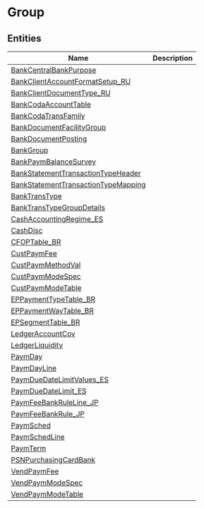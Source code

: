 
# Group


## Entities

|Name|Description|
|---|---|
|[BankCentralBankPurpose](BankCentralBankPurpose.cdm.json)||
|[BankClientAccountFormatSetup_RU](BankClientAccountFormatSetup_RU.cdm.json)||
|[BankClientDocumentType_RU](BankClientDocumentType_RU.cdm.json)||
|[BankCodaAccountTable](BankCodaAccountTable.cdm.json)||
|[BankCodaTransFamily](BankCodaTransFamily.cdm.json)||
|[BankDocumentFacilityGroup](BankDocumentFacilityGroup.cdm.json)||
|[BankDocumentPosting](BankDocumentPosting.cdm.json)||
|[BankGroup](BankGroup.cdm.json)||
|[BankPaymBalanceSurvey](BankPaymBalanceSurvey.cdm.json)||
|[BankStatementTransactionTypeHeader](BankStatementTransactionTypeHeader.cdm.json)||
|[BankStatementTransactionTypeMapping](BankStatementTransactionTypeMapping.cdm.json)||
|[BankTransType](BankTransType.cdm.json)||
|[BankTransTypeGroupDetails](BankTransTypeGroupDetails.cdm.json)||
|[CashAccountingRegime_ES](CashAccountingRegime_ES.cdm.json)||
|[CashDisc](CashDisc.cdm.json)||
|[CFOPTable_BR](CFOPTable_BR.cdm.json)||
|[CustPaymFee](CustPaymFee.cdm.json)||
|[CustPaymMethodVal](CustPaymMethodVal.cdm.json)||
|[CustPaymModeSpec](CustPaymModeSpec.cdm.json)||
|[CustPaymModeTable](CustPaymModeTable.cdm.json)||
|[EPPaymentTypeTable_BR](EPPaymentTypeTable_BR.cdm.json)||
|[EPPaymentWayTable_BR](EPPaymentWayTable_BR.cdm.json)||
|[EPSegmentTable_BR](EPSegmentTable_BR.cdm.json)||
|[LedgerAccountCov](LedgerAccountCov.cdm.json)||
|[LedgerLiquidity](LedgerLiquidity.cdm.json)||
|[PaymDay](PaymDay.cdm.json)||
|[PaymDayLine](PaymDayLine.cdm.json)||
|[PaymDueDateLimitValues_ES](PaymDueDateLimitValues_ES.cdm.json)||
|[PaymDueDateLimit_ES](PaymDueDateLimit_ES.cdm.json)||
|[PaymFeeBankRuleLine_JP](PaymFeeBankRuleLine_JP.cdm.json)||
|[PaymFeeBankRule_JP](PaymFeeBankRule_JP.cdm.json)||
|[PaymSched](PaymSched.cdm.json)||
|[PaymSchedLine](PaymSchedLine.cdm.json)||
|[PaymTerm](PaymTerm.cdm.json)||
|[PSNPurchasingCardBank](PSNPurchasingCardBank.cdm.json)||
|[VendPaymFee](VendPaymFee.cdm.json)||
|[VendPaymModeSpec](VendPaymModeSpec.cdm.json)||
|[VendPaymModeTable](VendPaymModeTable.cdm.json)||
